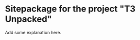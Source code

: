Sitepackage for the project "T3 Unpacked"
==============================================================

Add some explanation here.